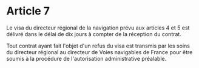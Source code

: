 # Article 7

Le visa du directeur régional de la navigation prévu aux articles 4 et 5 est délivré dans le délai de dix jours à compter de la réception du contrat.

Tout contrat ayant fait l'objet d'un refus du visa est transmis par les soins du directeur régional au directeur de Voies navigables de France pour être soumis à la procédure de l'autorisation administrative préalable.
